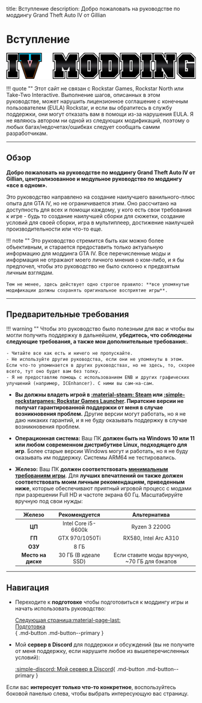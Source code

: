 title: Вступление
description: Добро пожаловать на руководстве по моддингу Grand Theft Auto IV от Gillian

# Вступление

![Guide logo](assets/logo-horizontal.webp)

!!! quote ""
    Этот сайт не связан с Rockstar Games, Rockstar North или Take-Two Interactive. Выполнение шагов, описанных в этом руководстве, может нарушить лицензионное соглашение с конечным пользователем (EULA) Rockstar, и если вы обратитесь в службу поддержки, они могут отказать вам в помощи из-за нарушения EULA. Я не являюсь автором ни одной из следующих модификаций, поэтому о любых багах/недочетах/ошибках следует сообщать самим разработчикам.

---

## Обзор

**Добро пожаловать на руководстве по моддингу Grand Theft Auto IV от Gillian, централизованное и модульное руководство по моддингу «все в одном».**

Это руководство направлено на создание наилучшего ванильного-плюс опыта для GTA IV, но не ограничивается этим. Оно рассчитано на доступность для всех и помощи каждому, у кого есть свои требования к игре - будь то создание наилучшей сборки для сюжетки, создание условий для своей сборки, игра в мультиплеер, достижение наилучшей производительности или что-то еще.

!!! note ""
    Это руководство стремится быть как можно более объективным, и старается предоставить только актуальную информацию для моддинга GTA IV. Все перечисленные моды и информация не отражают моего личного мнения о ком-либо, и я бы предпочел, чтобы это руководство не было склонно к предвзятым личным взглядам.

    Тем не менее, здесь действует одно строгое правило: **все упомянутые модификации должны сохранять оригинальное восприятие игры**.

---

## Предварительные требования

!!! warning ""
    Чтобы это руководство было полезным для вас и чтобы вы могли получить поддержку в дальнейшем, **убедитесь, что соблюдены следующие требования, а также мои дополнительные требования:**.

    - Читайте все как есть и ничего не пропускайте.
    - Не используйте другие руководства, если они не упомянуты в этом. Если что-то упоминается в других руководствах, но не здесь, то, скорее всего, тут оно будет вам без толку.
    - Я не предоставляю помощь с использованием ENB и других графических улучшений (например, ICEnhancer). С ними вы сам-на-сам.

- **Вы должны владеть игрой в [:material-steam: Steam](https://store.steampowered.com/app/12210/) или [:simple-rockstargames: Rockstar Games Launcher](https://store.rockstargames.com/ru/game/buy-grand-theft-auto-iv). Пиратские версии не получат гарантированной поддержки от меня в случае возникновения проблем.** Другие версии могут работать, но я не даю никаких гарантий, и я не буду оказывать поддержку в случае возникновения проблем.
- **Операционная система:** Ваш ПК **должен быть на Windows 10 или 11 или любом современном дистрибутиве Linux, подходящего для игр**. Более старые версии Windows могут и работать, но я не буду оказывать им поддержку. Системы ARM64 не тестировались.
- **Железо:** Ваш ПК **должен соответствовать [минимальным требованиям игры](https://www.pcgamingwiki.com/wiki/Grand_Theft_Auto_IV#System_requirements)**. Для **лучших впечатлений он также должен соответствовать моим личным рекомендациям, приведенным ниже**, которые обеспечивают приятный игровой процесс с модами при разрешении Full HD и частоте экрана 60 Гц. Масштабируйте вручную под свои нужды:

    | Железо             | Рекомендуется        | Альтернатива                                  |
    | :----------------: | :------------------: | :-------------------------------------------: |
    | **ЦП**             | Intel Core i5-6600k  | Ryzen 3 2200G                                 |
    | **ГП**             | GTX 970/1050Ti       | RX580, Intel Arc A310                         |
    | **ОЗУ**            | 8 ГБ                 |                                               |
    | **Место на диске** | 30 ГБ (В идеале SSD) | Если ставите моды вручную, ~70 ГБ для бэкапов |

---

## Навигация

<div class="grid cards" markdown>

- Переходите к **подготовке** чтобы подготовиться к моддингу игры и начать использовать руководство:

    [Следующая страница:material-page-last: <br>Подготовка</br>](preparation.md){ .md-button .md-button--primary }

- Мой **сервер в Discord** для поддержки и обсуждений (вы не получите от меня поддержку, если нарушите любое из вышеперечисленных условий):

    [:simple-discord: Мой сервер в Discord](https://discord.gg/zwmsQqExbQ){ .md-button .md-button--primary }

</div>

Если вас **интересует только что-то конкретное**, воспользуйтесь боковой панелью слева, чтобы выбрать интересующую вас страницу.

